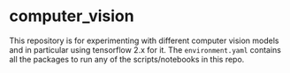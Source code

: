 # computer_vision

This repository is for experimenting with different computer vision 
models and in particular using tensorflow 2.x for it. The 
`environment.yaml` contains all the packages to run any of the 
scripts/notebooks in this repo.